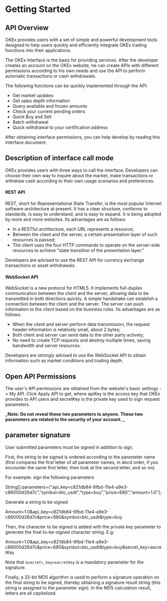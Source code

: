 # Getting Started

## API Overview

OKEx provides users with a set of simple and powerful development tools designed to help users quickly and efficiently integrate OKEx trading functions into their applications.

The OKEx interface is the basis for providing services. After the developer creates an account on the OKEx website, he can create APIs with different permissions according to his own needs and use the API to perform automatic transactions or cash withdrawals.

The following functions can be quickly implemented through the API:
- Get market updates
- Get sales depth information
- Query available and frozen amounts
- Check your current pending orders
- Quick Buy and Sell
- Batch withdrawal
- Quick withdrawal to your certification address

After obtaining interface permissions, you can help develop by reading this interface document.
    
## Description of interface call mode

OKEx provides users with three ways to call the interface. Developers can choose their own way to inquire about the market, make transactions or withdraw cash according to their own usage scenarios and preferences.

#### REST API

REST, short for Representational State Transfer, is the most popular Internet software architecture at present. It has a clear structure, conforms to standards, is easy to understand, and is easy to expand. It is being adopted by more and more websites. Its advantages are as follows:
- In a RESTful architecture, each URL represents a resource;
- Between the client and the server, a certain presentation layer of such resources is passed;
- The client uses the four HTTP commands to operate on the server-side resources to achieve "state transition of the presentation layer."

Developers are advised to use the REST API for currency exchange transactions or asset withdrawals.

#### WebSocket API

WebSocket is a new protocol for HTML5. It implements full-duplex communication between the client and the server, allowing data to be transmitted in both directions quickly. A simple handshake can establish a connection between the client and the server. The server can push information to the client based on the business rules. Its advantages are as follows:
- When the client and server perform data transmission, the request header information is relatively small, about 2 bytes;
- Both client and server can send data to the other party actively;
- No need to create TCP requests and destroy multiple times, saving bandwidth and server resources.

Developers are strongly advised to use the WebSocket API to obtain information such as market conditions and trading depth.

## Open API Permissions

The user's API permissions are obtained from the website's basic settings -> My API. Click Apply API to get, where apiKey is the access key that OKEx provides to API users and secretKey is the private key used to sign request parameters.

**_Note: Do not reveal these two parameters to anyone. These two parameters are related to the security of your account. _**
     
## parameter signature

User submitted parameters must be signed in addition to sign.

First, the string to be signed is ordered according to the parameter name (first compares the first letter of all parameter names, in abcd order, if you encounter the same first letter, then look at the second letter, and so on).

For example: sign the following parameters

String[] parameters={"api_key=c821db84-6fbd-11e4-a9e3-c86000d26d7c","symbol=btc_usdt","type=buy","price=680","amount=1.0"};

Generate a string to be signed

Amount=1.0&api_key=c821db84-6fbd-11e4-a9e3-c86000d26d7c&price=680&symbol=btc_usdt&type=buy

Then, the character to be signed is added with the private key parameter to generate the final to-be-signed character string. E.g:

Amount=1.0&api_key=c821db84-6fbd-11e4-a9e3-c86000d26d7c&price=680&symbol=btc_usdt&type=buy&secret_key=secretKey

Note that `&secret\_key=secretKey` is a mandatory parameter for the signature.

Finally, a 32-bit MD5 algorithm is used to perform a signature operation on the final string to be signed, thereby obtaining a signature result string (this string is assigned to the parameter sign). In the MD5 calculation result, letters are all capitalized.
